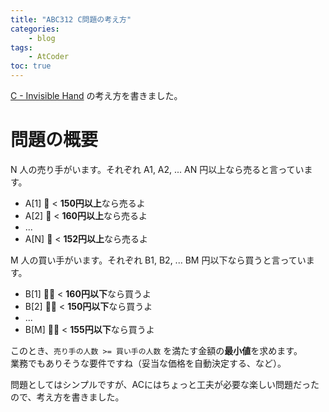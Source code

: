 ```yaml
---
title: "ABC312 C問題の考え方"
categories:
    - blog
tags:
    - AtCoder
toc: true
---
```


[C - Invisible Hand](https://atcoder.jp/contests/abc312/tasks/abc312_c) の考え方を書きました。

# 問題の概要

N 人の売り手がいます。それぞれ A1, A2, ... AN 円以上なら売ると言っています。

* A[1] 🙋 < **150円以上**なら売るよ
* A[2] 🙋 < **160円以上**なら売るよ
* ...
* A[N] 🙋 < **152円以上**なら売るよ

M 人の買い手がいます。それぞれ B1, B2, ... BM 円以下なら買うと言っています。

* B[1] 🙋‍♂️ < **160円以下**なら買うよ
* B[2] 🙋‍♂️ < **150円以下**なら買うよ
* ...
* B[M] 🙋‍♂️ < **155円以下**なら買うよ

このとき、`売り手の人数 >= 買い手の人数` を満たす金額の**最小値**を求めます。  
業務でもありそうな要件ですね（妥当な価格を自動決定する、など）。

問題としてはシンプルですが、ACにはちょっと工夫が必要な楽しい問題だったので、考え方を書きました。
